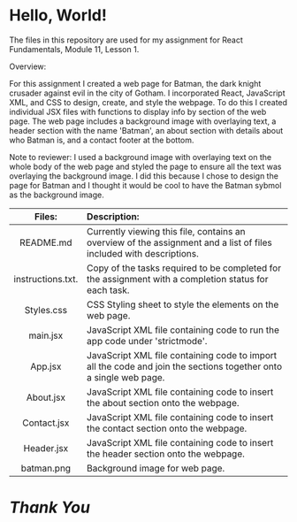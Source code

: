 # **Hello, World!**

The files in this repository are used for my assignment for React Fundamentals, Module 11, Lesson 1.


Overview:

For this assignment I created a web page for Batman, the dark knight crusader against evil in the city of Gotham. I incorporated React, JavaScript 
XML, and CSS to design, create, and style the webpage. To do this I created individual JSX files with functions to display info by section of the 
web page. The web page includes a background image with overlaying text, a header section with the name 'Batman', an about section with details 
about who Batman is, and a contact footer at the bottom. 


Note to reviewer:
I used a background image with overlaying text on the whole body of the web page and styled the page to ensure all the text was overlaying the 
background image. I did this because I chose to design the page for Batman and I thought it would be cool to have the Batman sybmol as the 
background image.


| Files: | Description: |
| :----: |:---    |
| README.md | Currently viewing this file, contains an overview of the assignment and a list of files included with descriptions. |
| instructions.txt. | Copy of the tasks required to be completed for the assignment with a completion status for each task. |
| Styles.css | CSS Styling sheet to style the elements on the web page. |
| main.jsx | JavaScript XML file containing code to run the app code under 'strictmode'. |
| App.jsx | JavaScript XML file containing code to import all the code and join the sections together onto a single web page. |
| About.jsx | JavaScript XML file containing code to insert the about section onto the webpage. |
| Contact.jsx | JavaScript XML file containing code to insert the contact section onto the webpage. |
| Header.jsx | JavaScript XML file containing code to insert the header section onto the webpage. |
| batman.png | Background image for web page. |

# *Thank You*